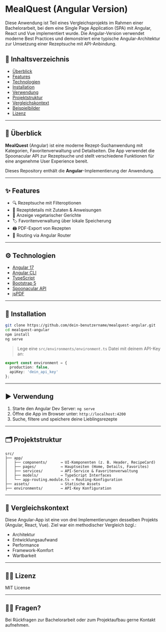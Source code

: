 # MealQuest (Angular Version)

Diese Anwendung ist Teil eines Vergleichsprojekts im Rahmen einer Bachelorarbeit, bei dem eine Single Page Application (SPA) mit Angular, React und Vue implementiert wurde. Die Angular-Version verwendet moderne Best Practices und demonstriert eine typische Angular-Architektur zur Umsetzung einer Rezeptsuche mit API-Anbindung.

## 📑 Inhaltsverzeichnis

- [Überblick](#überblick)
- [Features](#features)
- [Technologien](#technologien)
- [Installation](#installation)
- [Verwendung](#verwendung)
- [Projektstruktur](#projektstruktur)
- [Vergleichskontext](#vergleichskontext)
- [Beispielbilder](#beispielbilder)
- [Lizenz](#lizenz)

---

## 🧭 Überblick

**MealQuest** (Angular) ist eine moderne Rezept-Suchanwendung mit Kategorien, Favoritenverwaltung und Detailseiten. Die App verwendet die Spoonacular API zur Rezeptsuche und stellt verschiedene Funktionen für eine angenehme User Experience bereit.

Dieses Repository enthält die **Angular**-Implementierung der Anwendung.

---

## ✨ Features

- 🔍 Rezeptsuche mit Filteroptionen
- 🧾 Rezeptdetails mit Zutaten & Anweisungen
- 🌿 Anzeige vegetarischer Gerichte
- 🏷️ Favoritenverwaltung über lokale Speicherung
- 🖨️ PDF-Export von Rezepten
- 🧭 Routing via Angular Router

---

## ⚙️ Technologien

- [Angular 17](https://angular.io/)
- [Angular CLI](https://angular.io/cli)
- [TypeScript](https://www.typescriptlang.org/)
- [Bootstrap 5](https://getbootstrap.com/)
- [Spoonacular API](https://spoonacular.com/food-api)
- [jsPDF](https://github.com/parallax/jsPDF)

---

## 🧪 Installation

```bash
git clone https://github.com/dein-benutzername/mealquest-angular.git
cd mealquest-angular
npm install
ng serve
```

> Lege eine `src/environments/environment.ts` Datei mit deinem API-Key an:

```ts
export const environment = {
  production: false,
  apiKey: 'dein_api_key'
};
```

---

## ▶️ Verwendung

1. Starte den Angular Dev Server: `ng serve`
2. Öffne die App im Browser unter: `http://localhost:4200`
3. Suche, filtere und speichere deine Lieblingsrezepte

---

## 🗂️ Projektstruktur

```text
src/
├── app/
│   ├── components/      → UI-Komponenten (z. B. Header, RecipeCard)
│   ├── pages/           → Hauptseiten (Home, Details, Favorites)
│   ├── services/        → API-Service & Favoritenverwaltung
│   ├── models/          → TypeScript Interfaces
│   └── app-routing.module.ts → Routing-Konfiguration
├── assets/              → Statische Assets
├── environments/        → API-Key Konfiguration
```

---

## 🧪 Vergleichskontext

Diese Angular-App ist eine von drei Implementierungen desselben Projekts (Angular, React, Vue). Ziel war ein methodischer Vergleich bzgl.:
- Architektur
- Entwicklungsaufwand
- Performance
- Framework-Komfort
- Wartbarkeit

---

## 👨‍💻 Lizenz

MIT License

---

## 🙋‍♀️ Fragen?

Bei Rückfragen zur Bachelorarbeit oder zum Projektaufbau gerne Kontakt aufnehmen.
